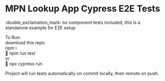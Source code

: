 # MPN Lookup App Cypress E2E Tests
:double_exclamation_mark: no component tests included, this is a standalone example for E2E setup

To Run:  
download this repo  
npm i  
:rocket: npm run test  
or  
:rocket: npx cypress run

Project will run tests automatically on commit locally, then remote on push.
